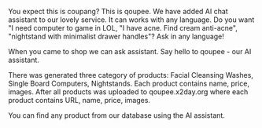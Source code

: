 You expect this is coupang? This is qoupee. We have added AI chat assistant to our lovely service. It can works with any language. Do you want "I need computer to game in LOL, "I have acne. Find cream anti-acne", "nightstand with minimalist drawer handles"? Ask in any language!

When you came to shop we can ask assistant. Say hello to qoupee - our AI assistant.

There was generated three category of products:
Facial Cleansing Washes, Single Board Computers, Nightstands. Each product contains name, price, images. After all products was uploaded to qoupee.x2day.org where each product contains URL, name, price, images.

You can find any product from our database using the AI assistant.
